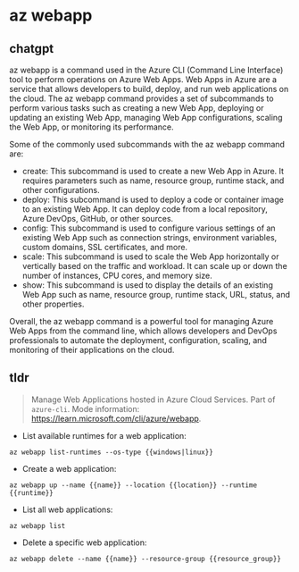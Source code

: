 # az webapp 
## chatgpt 
az webapp is a command used in the Azure CLI (Command Line Interface) tool to perform operations on Azure Web Apps. Web Apps in Azure are a service that allows developers to build, deploy, and run web applications on the cloud. The az webapp command provides a set of subcommands to perform various tasks such as creating a new Web App, deploying or updating an existing Web App, managing Web App configurations, scaling the Web App, or monitoring its performance.

Some of the commonly used subcommands with the az webapp command are:

- create: This subcommand is used to create a new Web App in Azure. It requires parameters such as name, resource group, runtime stack, and other configurations.
- deploy: This subcommand is used to deploy a code or container image to an existing Web App. It can deploy code from a local repository, Azure DevOps, GitHub, or other sources.
- config: This subcommand is used to configure various settings of an existing Web App such as connection strings, environment variables, custom domains, SSL certificates, and more.
- scale: This subcommand is used to scale the Web App horizontally or vertically based on the traffic and workload. It can scale up or down the number of instances, CPU cores, and memory size.
- show: This subcommand is used to display the details of an existing Web App such as name, resource group, runtime stack, URL, status, and other properties.

Overall, the az webapp command is a powerful tool for managing Azure Web Apps from the command line, which allows developers and DevOps professionals to automate the deployment, configuration, scaling, and monitoring of their applications on the cloud. 

## tldr 
 
> Manage Web Applications hosted in Azure Cloud Services.
> Part of `azure-cli`.
> Mode information: <https://learn.microsoft.com/cli/azure/webapp>.

- List available runtimes for a web application:

`az webapp list-runtimes --os-type {{windows|linux}}`

- Create a web application:

`az webapp up --name {{name}} --location {{location}} --runtime {{runtime}}`

- List all web applications:

`az webapp list`

- Delete a specific web application:

`az webapp delete --name {{name}} --resource-group {{resource_group}}`

